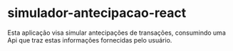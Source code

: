# simulador-antecipacao-react
Esta aplicação visa simular antecipações de transações, consumindo uma Api que traz estas informações fornecidas pelo usuário.
